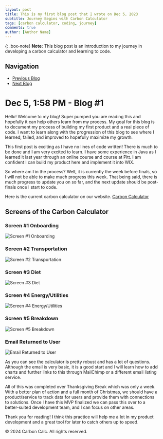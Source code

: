```yaml
---
layout: post
title: This is my first blog post that I wrote on Dec 5, 2023
subtitle: Journey Begins with Carbon Calculator
tags: [carbon calculator, coding, journey]
comments: true
author: [Author Name]
---
```


{: .box-note}
**Note:** This blog post is an introduction to my journey in developing a carbon calculator and learning to code.

## Navigation

- [Previous Blog](URL-to-previous-blog)
- [Next Blog](URL-to-next-blog)

# Dec 5, 1:58 PM - Blog #1

Hello! Welcome to my blog! Super pumped you are reading this and hopefully it can help others learn from my process. My goal for this blog is to document my process of building my first product and a real piece of code. I want to learn along with the progression of this blog to see where I learned, failed, and improved to hopefully maximize my growth.

This first post is exciting as I have no lines of code written! There is much to be done and I am very excited to learn. I have some experience in Java as I learned it last year through an online course and course at Pitt. I am confident I can build my product here and implement it into WIX.

So where am I in the process? Well, it is currently the week before finals, so I will not be able to make much progress this week. That being said, there is much progress to update you on so far, and the next update should be post-finals once I start to code.

Here is the current carbon calculator on our website. [Carbon Calculator](https://www.forevergreen.earth/carbon-calculator)

## Screens of the Carbon Calculator

### Screen #1 Onboarding
![Screen #1 Onboarding](assets/screen1.png)


### Screen #2 Transportation
![Screen #2 Transportation](assets/screen2.png )

### Screen #3 Diet
![Screen #3 Diet](assets/screen3.png )


### Screen #4 Energy/Utilities
![Screen #4 Energy/Utilities](assets/screen4.png )

### Screen #5 Breakdown
![Screen #5 Breakdown](assets/screen5.png )

### Email Returned to User
![Email Returned to User](assets/screen6.png )

As you can see the calculator is pretty robust and has a lot of questions. Although the email is very basic, it is a good start and I will learn how to add charts and further links to this through MailChimp or a different email listing service.

All of this was completed over Thanksgiving Break which was only a week. With a better plan of action and a full month of Christmas, we should have a product/service to track data for users and provide them with connections to solutions. Once I have this MVP finalized we can pass this over to a better-suited development team, and I can focus on other areas.

Thank you for reading! I think this practice will help me a lot in my product development and a great tool for later to catch others up to speed.

© 2024 Carbon Calc. All rights reserved.



